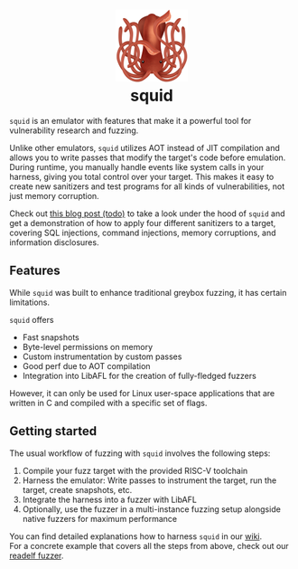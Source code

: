 <h1 align="center">
    <a href="">
        <img src="./logo.png" width="128" height="auto">
    </a>
    <br/>
    squid 
    <br/>
</h1>

`squid` is an emulator with features that make it a powerful tool for vulnerability research and fuzzing.

Unlike other emulators, `squid` utilizes AOT instead of JIT compilation and allows you to write passes that modify the target's code before emulation.
During runtime, you manually handle events like system calls in your harness, giving you total control over your target.
This makes it easy to create new sanitizers and test programs for all kinds of vulnerabilities, not just memory corruption.

Check out [this blog post (todo)]() to take a look under the hood of `squid` and get a demonstration of how to apply four different sanitizers to a target,
covering SQL injections, command injections, memory corruptions, and information disclosures.

## Features
While `squid` was built to enhance traditional greybox fuzzing, it has certain limitations.

`squid` offers
- Fast snapshots
- Byte-level permissions on memory
- Custom instrumentation by custom passes
- Good perf due to AOT compilation
- Integration into LibAFL for the creation of fully-fledged fuzzers

However, it can only be used for Linux user-space applications that are written in C and compiled with a specific set of flags.

## Getting started
The usual workflow of fuzzing with `squid` involves the following steps:

1. Compile your fuzz target with the provided RISC-V toolchain
2. Harness the emulator: Write passes to instrument the target, run the target, create snapshots, etc.
3. Integrate the harness into a fuzzer with LibAFL
4. Optionally, use the fuzzer in a multi-instance fuzzing setup alongside native fuzzers for maximum performance

You can find detailed explanations how to harness `squid` in our [wiki](./wiki).   
For a concrete example that covers all the steps from above, check out our [readelf fuzzer](./examples/readelf).

